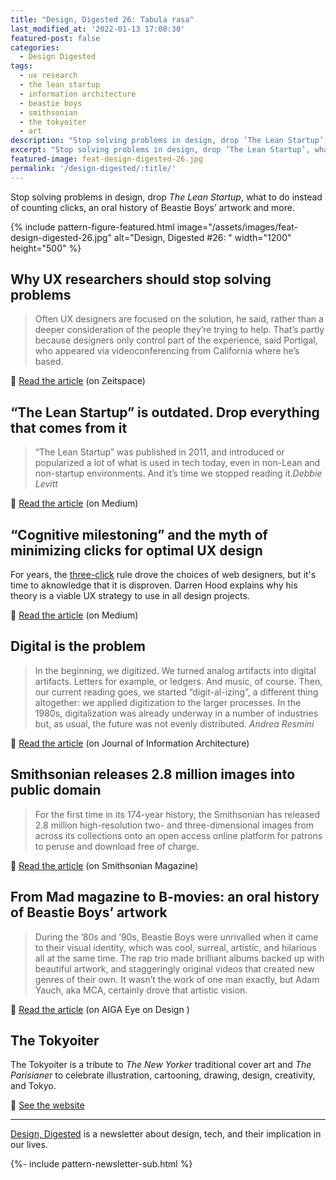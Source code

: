 ```yaml
---
title: "Design, Digested 26: Tabula rasa"
last_modified_at: '2022-01-13 17:08:30'
featured-post: false
categories:
  - Design Digested
tags:
  - ux research
  - the lean startup
  - information architecture
  - beastie boys
  - smithsonian
  - the tokyoiter
  - art
description: "Stop solving problems in design, drop ’The Lean Startup’, what to do instead of counting clicks, and oral history of Beastie Boys’ artwork, and more."
excerpt: "Stop solving problems in design, drop ’The Lean Startup’, what to do instead of counting clicks, and oral history of Beastie Boys’ artwork, and more."
featured-image: feat-design-digested-26.jpg
permalink: '/design-digested/:title/'
---
```

<p class="lead">Stop solving problems in design, drop <em>The Lean Startup</em>, what to do instead of counting clicks, an oral history of Beastie Boys’ artwork and more.</p>

<!--more-->

{% include pattern-figure-featured.html image="/assets/images/feat-design-digested-26.jpg" alt="Design, Digested #26: " width="1200" height="500" %}

## Why UX researchers should stop solving problems

> Often UX designers are focused on the solution, he said, rather than a deeper consideration of the people they’re trying to help. That’s partly because designers only control part of the experience, said Portigal, who appeared via videoconferencing from California where he’s based.

<p class="detached">🔗 <a href="https://www.zeitspace.com/blog/why-ux-researchers-should-stop-solving-problems">Read the article</a> (on Zeitspace)</p>

## “The Lean Startup” is outdated. Drop everything that comes from it

> “The Lean Startup” was published in 2011, and introduced or popularized a lot of what is used in tech today, even in non-Lean and non-startup environments. And it’s time we stopped reading it.<cite>Debbie Levitt</cite>

<p class="detached">🔗 <a href="https://rbefored.com/the-lean-startup-is-outdated-drop-everything-that-comes-from-it-9bebdd328bfd">Read the article</a> (on Medium)</p>

## “Cognitive milestoning” and the myth of minimizing clicks for optimal UX design

For years, the [three-click](https://en.wikipedia.org/wiki/Three-click_rule) rule drove the choices of web designers, but it's time to aknowledge that it is disproven. Darren Hood explains why his theory is a viable UX strategy to use in all design projects.

<p class="detached">🔗 <a href="https://uxuncensored.medium.com/cognitive-milestoning-and-the-myth-of-minimizing-clicks-for-optimal-ux-design-7df26c49e3f5">Read the article</a> (on Medium)</p>

## Digital is the problem

> In the beginning, we digitized. We turned analog artifacts into digital artifacts. Letters for example, or ledgers. And music, of course. Then, our current reading goes, we started “digit-al-izing”, a different thing altogether: we applied digitization to the larger processes. In the 1980s, digitalization was already underway in a number of industries but, as usual, the future was not evenly distributed. <cite>Andrea Resmini</cite>

<p class="detached">🔗 <a href="https://journalofia.org/volume6/issue2/01-resmini/">Read the article</a> (on Journal of Information Architecture)</p>

## Smithsonian releases 2.8 million images into public domain

> For the first time in its 174-year history, the Smithsonian has released 2.8 million high-resolution two- and three-dimensional images from across its collections onto an open access online platform for patrons to peruse and download free of charge.

<p class="detached">🔗 <a href="https://www.smithsonianmag.com/smithsonian-institution/smithsonian-releases-28-million-images-public-domain-180974263/">Read the article</a> (on Smithsonian Magazine)</p>

## From Mad magazine to B-movies: an oral history of Beastie Boys’ artwork

> During the ’80s and ’90s, Beastie Boys were unrivalled when it came to their visual identity, which was cool, surreal, artistic, and hilarious all at the same time. The rap trio made brilliant albums backed up with beautiful artwork, and staggeringly original videos that created new genres of their own. It wasn’t the work of one man exactly, but Adam Yauch, aka MCA, certainly drove that artistic vision. 

<p class="detached">🔗 <a href="https://eyeondesign.aiga.org/from-mad-magazine-to-b-movies-an-oral-history-of-beastie-boys-artwork/">Read the article</a> (on AIGA Eye on Design )</p>

## The Tokyoiter

The Tokyoiter is a tribute to *The New Yorker* traditional cover art and *The Parisianer* to celebrate illustration, cartooning, drawing, design, creativity, and Tokyo.

<p class="detached">🔗 <a href="https://www.thetokyoiter.com/">See the website</a></p>

<hr>

<p class="detached"><a href="/design-inspiration-newsletter-silvia-maggi/" title="Go to the Newsletter page">Design, Digested</a> is a newsletter about design, tech, and their implication in our lives.</p>

{%- include pattern-newsletter-sub.html %}
